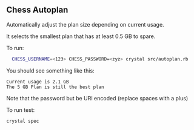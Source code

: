 ## Chess Autoplan

Automatically adjust the plan size depending on current usage.

It selects the smallest plan that has at least 0.5 GB to spare.

To run:
```sh
  CHESS_USERNAME=<123> CHESS_PASSWORD=<zyz> crystal src/autoplan.rb
```

You should see something like this:
```text
Current usage is 2.1 GB
The 5 GB Plan is still the best plan
```

Note that the password but be URI encoded (replace spaces with a plus)

To run test:
```sh
crystal spec
```

